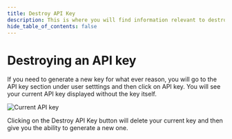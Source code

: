 ```yaml
---
title: Destroy API Key
description: This is where you will find information relevant to destroying API key.
hide_table_of_contents: false
---
```


# Destroying an API key

If you need to generate a new key for what ever reason, you will go to the API key section under user setttings and then click on API key. You will see your current API key displayed without the key itself.

![Current API key](/img/apikey/current-api-key.png)

Clicking on the Destroy API Key button will delete your current key and then give you the ability to generate a new one.
